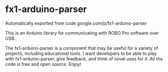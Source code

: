 # fx1-arduino-parser
Automatically exported from code.google.com/p/fx1-arduino-parser

This is an Arduino library for communicating with ROBO Pro software over USB. 

The fx1-arduino-parser is a component that may be useful for a variety of projects, including educational tools. I want developers to be able to play with fx1-arduino-parser, give feedback, and think of novel uses for it. All the code is free and open source. Enjoy!
